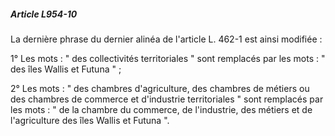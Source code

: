 ##### Article L954-10

La dernière phrase du dernier alinéa de l'article L. 462-1 est ainsi modifiée :

1° Les mots : " des collectivités territoriales " sont remplacés par les mots : " des îles Wallis et Futuna " ;

2° Les mots : " des chambres d'agriculture, des chambres de métiers ou des chambres de commerce et d'industrie territoriales " sont remplacés par les mots : " de la chambre du commerce, de l'industrie, des métiers et de l'agriculture des îles Wallis et Futuna ".

